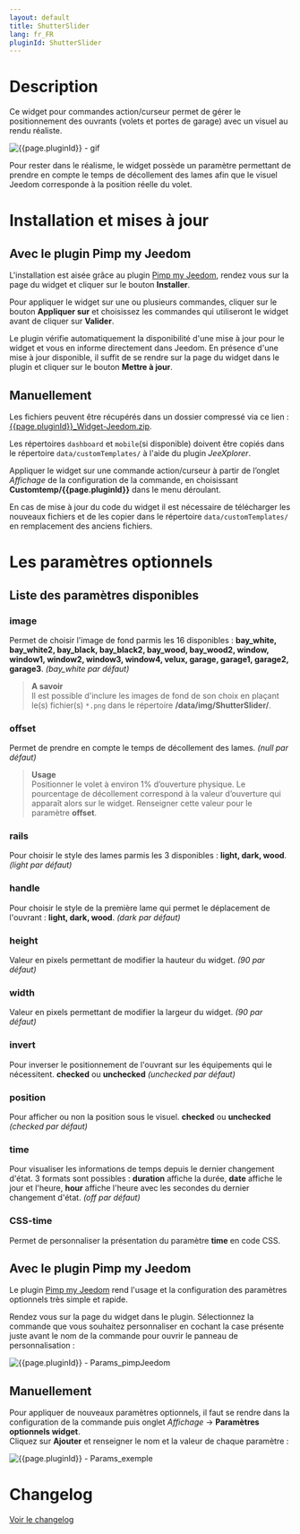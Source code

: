 ```yaml
---
layout: default
title: ShutterSlider
lang: fr_FR
pluginId: ShutterSlider
---
```


# Description

Ce widget pour commandes action/curseur permet de gérer le positionnement des ouvrants (volets et portes de garage) avec un visuel au rendu réaliste.

![{{page.pluginId}} - gif]({{site.baseurl}}/{{page.pluginId}}/img/{{page.pluginId}}.gif "{{page.pluginId}} - gif")

Pour rester dans le réalisme, le widget possède un paramètre permettant de prendre en compte le temps de décollement des lames afin que le visuel Jeedom corresponde à la position réelle du volet.

# Installation et mises à jour

## Avec le plugin Pimp my Jeedom

L'installation est aisée grâce au plugin <a href="{{site.market}}/index.php?v=d&plugin_id=4005" target="\_blank">Pimp my Jeedom</a>, rendez vous sur la page du widget et cliquer sur le bouton **Installer**.

Pour appliquer le widget sur une ou plusieurs commandes, cliquer sur le bouton **Appliquer sur** et choisissez les commandes qui utiliseront le widget avant de cliquer sur **Valider**.

Le plugin vérifie automatiquement la disponibilité d'une mise à jour pour le widget et vous en informe directement dans Jeedom. En présence d'une mise à jour disponible, il suffit de se rendre sur la page du widget dans le plugin et cliquer sur le bouton **Mettre à jour**.

## Manuellement

Les fichiers peuvent être récupérés dans un dossier compressé via ce lien : [{{page.pluginId}}_Widget-Jeedom.zip](https://github.com/Salvialf/JEEDOM-Widget-{{page.pluginId}}/raw/master/{{page.pluginId}}_WidgetJeedom.zip).

Les répertoires `dashboard` et `mobile`(si disponible) doivent être copiés dans le répertoire `data/customTemplates/` à l'aide du plugin *JeeXplorer*.

Appliquer le widget sur une commande action/curseur à partir de l’onglet *Affichage* de la configuration de la commande, en choisissant **Customtemp/{{page.pluginId}}** dans le menu déroulant.

En cas de mise à jour du code du widget il est nécessaire de télécharger les nouveaux fichiers et de les copier dans le répertoire `data/customTemplates/` en remplacement des anciens fichiers.

# Les paramètres optionnels

## Liste des paramètres disponibles

### image
Permet de choisir l'image de fond parmis les 16 disponibles : **bay_white, bay_white2, bay_black, bay_black2, bay_wood, bay_wood2, window, window1, window2, window3, window4, velux, garage, garage1, garage2, garage3**.  *(bay_white par défaut)*
> **A savoir**    
Il est possible d'inclure les images de fond de son choix en plaçant le(s) fichier(s) `*.png` dans le répertoire **/data/img/ShutterSlider/**.

### offset
Permet de prendre en compte le temps de décollement des lames. *(null par défaut)*
> **Usage**    
Positionner le volet à environ 1% d’ouverture physique. Le pourcentage de décollement correspond à la valeur d’ouverture qui apparaît alors sur le widget. Renseigner cette valeur pour le paramètre **offset**.

### rails
Pour choisir le style des lames parmis les 3 disponibles : **light, dark, wood**. *(light par défaut)*

### handle
Pour choisir le style de la première lame qui permet le déplacement de l'ouvrant : **light, dark, wood**. *(dark par défaut)*

### height
Valeur en pixels permettant de modifier la hauteur du widget. *(90 par défaut)*

### width
Valeur en pixels permettant de modifier la largeur du widget. *(90 par défaut)*

### invert
Pour inverser le positionnement de l'ouvrant sur les équipements qui le nécessitent. **checked** ou **unchecked** *(unchecked par défaut)*

### position
Pour afficher ou non la position sous le visuel. **checked** ou **unchecked** *(checked par défaut)*

### time
Pour visualiser les informations de temps depuis le dernier changement d'état. 3 formats sont possibles : **duration** affiche la durée, **date** affiche le jour et l'heure, **hour** affiche l'heure avec les secondes du dernier changement d'état. *(off par défaut)*

### CSS-time
Permet de personnaliser la présentation du paramètre **time** en code CSS.

## Avec le plugin Pimp my Jeedom

Le plugin <a href="{{site.market}}/index.php?v=d&plugin_id=4005" target="\_blank">Pimp my Jeedom</a> rend l'usage et la configuration des paramètres optionnels très simple et rapide.

Rendez vous sur la page du widget dans le plugin. Sélectionnez la commande que vous souhaitez personnaliser en cochant la case présente juste avant le nom de la commande pour ouvrir le panneau de personnalisation :

![{{page.pluginId}} - Params_pimpJeedom]({{site.baseurl}}/{{page.pluginId}}/img/{{page.pluginId}}_Params_pimpJeedom.png "{{page.pluginId}} - Params_pimpJeedom")

## Manuellement

Pour appliquer de nouveaux paramètres optionnels, il faut se rendre dans la configuration de la commande puis onglet *Affichage* -> **Paramètres optionnels widget**.    
Cliquez sur **Ajouter** et renseigner le nom et la valeur de chaque paramètre :

![{{page.pluginId}} - Params_exemple]({{site.baseurl}}/{{page.pluginId}}/img/{{page.pluginId}}_Params_Example.png "{{page.pluginId}} - Params_exemple")

# Changelog

[Voir le changelog]({{site.baseurl}}/{{page.pluginId}}/{{page.lang}}/changelog)
